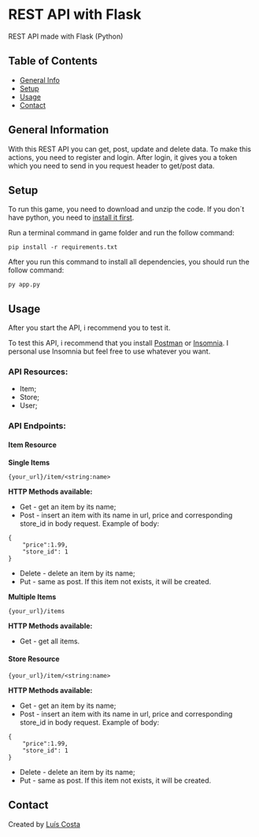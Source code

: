 # REST API with Flask
REST API made with Flask (Python)

## Table of Contents
* [General Info](#general-information)
* [Setup](#setup)
* [Usage](#usage)
* [Contact](#contact)


## General Information

With this REST API you can get, post, update and delete data. To make this actions, you need to register and login. After login, it gives you a token which you need to send in you request header to get/post data.

## Setup
To run this game, you need to download and unzip the code. If you don´t have python, you need to [install it first](https://www.python.org/downloads/).

Run a terminal command in game folder and run the follow command:
```
pip install -r requirements.txt
```

After you run this command to install all dependencies, you should run the follow command:
```
py app.py
```

## Usage

After you start the API, i recommend you to test it. 

To test this API, i recommend that you install [Postman](https://www.postman.com/) or [Insomnia](https://insomnia.rest/download). I personal use Insomnia but feel free to use whatever you want.

### API Resources:
- Item;
- Store;
- User;

### API Endpoints:
#### Item Resource
**Single Items**
```
{your_url}/item/<string:name>
```
**HTTP Methods available:**
- Get - get an item by its name;
- Post - insert an item with its name in url, price and corresponding store_id in body request. Example of body:
```
{
    "price":1.99,
    "store_id": 1
}
```
- Delete - delete an item by its name;
- Put - same as post. If this item not exists, it will be created.


**Multiple Items**
```
{your_url}/items
```
**HTTP Methods available:**
- Get - get all items.

#### Store Resource
```
{your_url}/item/<string:name>
```
**HTTP Methods available:**
- Get - get an item by its name;
- Post - insert an item with its name in url, price and corresponding store_id in body request. Example of body:
```
{
    "price":1.99,
    "store_id": 1
}
```
- Delete - delete an item by its name;
- Put - same as post. If this item not exists, it will be created.


## Contact
Created by [Luís Costa](https://www.linkedin.com/in/lu%C3%ADs-costa-793a2414b/)

